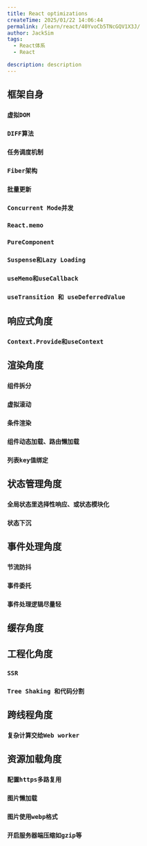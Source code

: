 ```yaml
---
title: React optimizations
createTime: 2025/01/22 14:06:44
permalink: /learn/react/40YvoCb5TNcGQV1X3J/
author: JackSim
tags:
  - React体系
  - React

description: description
---
```




## 框架自身

### **`虚拟DOM`**

### **`DIFF算法`**

### **`任务调度机制`**

### **`Fiber架构`**

### **`批量更新`**

### **`Concurrent Mode并发`**

### **`React.memo`**

### **`PureComponent`**

### **`Suspense和Lazy Loading`**

### **`useMemo和useCallback`**

### **`useTransition 和 useDeferredValue`**

## 响应式角度

### **`Context.Provide和useContext`**

## 渲染角度

### **`组件拆分`**

### **`虚拟滚动`**

### **`条件渲染`**

### **`组件动态加载、路由懒加载`**

### **`列表key值绑定`**

## 状态管理角度

### **`全局状态里选择性响应、或状态模块化`**

### **`状态下沉`**

## 事件处理角度

### **`节流防抖`**

### **`事件委托`**

### **`事件处理逻辑尽量轻`**

## 缓存角度


## 工程化角度

### **`SSR`**

### **`Tree Shaking 和代码分割`**

## 跨线程角度

### **`复杂计算交给Web worker`**

## 资源加载角度

### **`配置https多路复用`**

### **`图片懒加载`**

### **`图片使用webp格式`**

### **`开启服务器端压缩如gzip等`**
